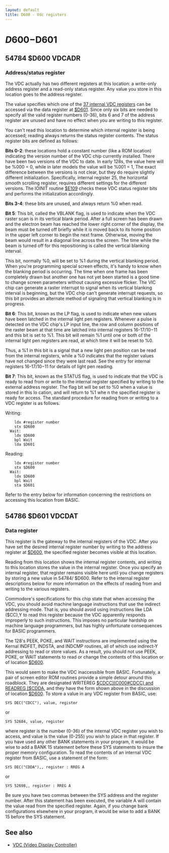 ```yaml
---
layout: default
title: D600 - Vdc registers
---
```

# $D600-$D601

## 54784 $D600 VDCADR <a name="D600"></a>
### Address/status register

The VDC actually has two different registers at this location: a
write-only address register and a read-only status register. Any
value you store in this location goes to the address register.

The value specifies which one of the
[37 internal VDC registers](Vdc#vdcinternalregister)
can be accessed via the data register at [$D601](#D601). Since
only six bits are needed to specify all the valid register numbers (0-36),
bits 6 and 7 of the address register are unused
and have no effect when you are writing to this register.

You can't read this location to determine which internal
register is being accessed; reading always returns the status
register contents. The status register bits are defined as
follows:

**Bits 0-2**: these locations hold a constant number (like a ROM
location) indicating the version number of the VDC chip currently installed. There have been two versions of the VDC to
date. In early 128s, the value here will be %000 = 0, while in
later models the value will be %001 = 1, The exact difference
between the versions is not clear, but they do require slightly
different initialization. Specifically, internal register 25, the
horizontal smooth scrolling register, requires different settings
for the different versions. The IOINIT routine [$E109](E000#E109) checks
these VDC status register bits and performs the initialization
accordingly.

**Bits 3-4**: these bits are unused, and always return %0 when
read.

**Bit 5**: This bit, called the VBLANK flag, is used to indicate
when the VDC raster scan is in its vertical blank period. After
a full screen has been drawn and the electron beam has reached
the lower right corner of the display, the beam must be turned
off briefly while it is moved back to its home position in the
upper left corner to begin the next frame. Otherwise, moving
the beam would result in a diagonal line across the screen.
The time while the beam is turned off for this repositioning is
called the vertical blanking interval.

This bit, normally %0,
will be set to %1 during the vertical blanking period.
When you're programming special screen effects, it's
handy to know when the blanking period is occurring. The
time when one frame has been completely drawn but another
one has not yet been started is a good time to change screen
parameters without causing excessive flicker. The VIC chip can
generate a raster interrupt to signal when its vertical blanking
interval is beginning, but the VDC chip can't generate interrupt requests, so this bit provides an alternate method of signaling that vertical blanking is in progress.

**Bit 6**: This bit, known as the LP flag, is used to indicate when
new values have been latched in the internal light pen registers. Whenever a pulse is detected on the VDC chip's LP input
line, the row and column positions of the raster beam at that
time are latched into internal registers 16-17/$10-$11 and
this bit is set to %1. This bit will remain %1 until one or both
of the internal light pen registers are read, at which time it
will be reset to %0.

Thus, a %1 in this bit is a signal that a
new light pen position can be read from the internal registers,
while a %0 indicates that the register values have not changed
since they were last read. See the entry for internal registers
16-17/$10-$11 for details of light pen reading.

**Bit 7**: This bit, known as the STATUS flag, is used to indicate
that the VDC is ready to read from or write to the internal
register specified by writing to the external address register.
The flag bit will be set to %0 when a value is stored in this Io
cation, and will return to %1 whe n the specified register is
ready for access. The standard procedure for reading from or
writing to a VDC register is as follows.

Writing:
``` Assembly
    ldx #register number
    stx $D600
  Wait:
    ldx $D600
    bpl Wait
    lda $D601
```

Reading:
``` Assembly
    ldx #register number
    stx $D600
  Wait:
    ldx $D600
    bpl Wait
    sta $D601
```

Refer to the entry below for information concerning the
restrictions on accessing this location from BASIC.

## 54786 $D601 VDCDAT <a name="D601"></a>
### Data register

This register is the gateway to the internal registers of the
VDC. After you have set the desired internal register number
by writing to the address register at [$D600](#D600), the specified
register becomes visible at this location.

Reading from this
location shows the internal register contents, and writing to
this location stores the value in the internal register. Once you
specify an internal register, that register remains visible here
until you change registers by storing a new value in 54784/
$D600. Refer to the internal register descriptions below for
more information on the effects of reading from and writing to
the various registers.

Commodore's specifications for this chip state that when
accessing the VDC, you should avoid machine language instructions
that use the indirect addressing mode. That is, you
should avoid using instructions like LDA ($CC),Y to read this
register because the VDC apparently responds improperly to
such instructions. This imposes no particular hardship on machine language
programmers, but has highly unfortunate consequences for BASIC programmers.

The 128's PEEK, POKE,
and WAIT instructions are implemented using the Kernal
INDFET, INDSTA, and INDCMP routines, all of which use indirect-Y
addressing to read or store values. As a result, you
should not use PEEK, POKE, or WAIT statements to read or
change the contents of this location or of location [$D600](#D600).

This would seem to make the VDC inaccessible from
BASIC. Fortunately, a pair of screen editor ROM routines provide a
simple detour around this roadblock. They
are designated WRITEREG [$CDCC](C000#CDCC) and READREG [$CDDA](C000#CDDA),
and they have the form shown above in the discussion of location 
[$D600](#D600).
To store a value in any VDC register from BASIC, use:
``` Basic
SYS DEC("CDCC"), value, register
```
or
``` Basic
SYS 52684, value, register
```
where register is the number (0-36) of the internal VDC register
you wish to access, and value is the value (0-255) you
wish to place in that register. If you have used any other
BANK statements in your program, it would be wise to add a
BANK 15 statement before these SYS statements to insure the
proper memory configuration.
To read the contents of an internal VDC register from
BASIC, use a statement of the form:
``` Basic
SYS DEC("CDDA"),, register : RREG A
```
or
``` Basic
SYS 52698,, register : RREG A
```
Be sure you have two commas between the SYS address and
the register number. After this statement has been executed,
the variable A will contain the value read from the specified
register. Again, if you change bank configurations elsewhere
in your program, it would be wise to add a BANK 15 before
the SYS statement.

## See also

* [VDC (Video Display Controller)](Vdc)
